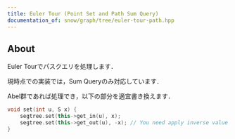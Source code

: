 ```yaml
---
title: Euler Tour (Point Set and Path Sum Query)
documentation_of: snow/graph/tree/euler-tour-path.hpp
---
```


## About

Euler Tourでパスクエリを処理します．

現時点での実装では，Sum Queryのみ対応しています．

Abel群であれば処理でき，以下の部分を適宜書き換えます．

```cpp
void set(int u, S x) {
    segtree.set(this->get_in(u), x);
    segtree.set(this->get_out(u), -x); // You need apply inverse value here
}
```